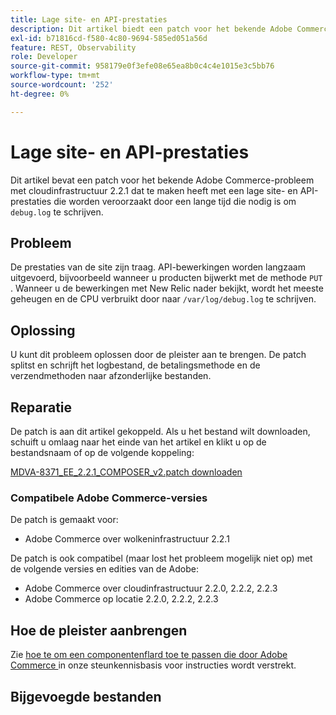 ```yaml
---
title: Lage site- en API-prestaties
description: Dit artikel biedt een patch voor het bekende Adobe Commerce-probleem met cloudinfrastructuur 2.2.1 dat te maken heeft met een lage site- en API-prestaties die worden veroorzaakt door een lange tijd die nodig is om 'debug.log' te schrijven.
exl-id: b71816cd-f580-4c80-9694-585ed051a56d
feature: REST, Observability
role: Developer
source-git-commit: 958179e0f3efe08e65ea8b0c4c4e1015e3c5bb76
workflow-type: tm+mt
source-wordcount: '252'
ht-degree: 0%

---
```


# Lage site- en API-prestaties

Dit artikel bevat een patch voor het bekende Adobe Commerce-probleem met cloudinfrastructuur 2.2.1 dat te maken heeft met een lage site- en API-prestaties die worden veroorzaakt door een lange tijd die nodig is om `debug.log` te schrijven.

## Probleem

De prestaties van de site zijn traag. API-bewerkingen worden langzaam uitgevoerd, bijvoorbeeld wanneer u producten bijwerkt met de methode `PUT` . Wanneer u de bewerkingen met New Relic nader bekijkt, wordt het meeste geheugen en de CPU verbruikt door naar `/var/log/debug.log` te schrijven.

## Oplossing

U kunt dit probleem oplossen door de pleister aan te brengen. De patch splitst en schrijft het logbestand, de betalingsmethode en de verzendmethoden naar afzonderlijke bestanden.

## Reparatie

De patch is aan dit artikel gekoppeld. Als u het bestand wilt downloaden, schuift u omlaag naar het einde van het artikel en klikt u op de bestandsnaam of op de volgende koppeling:

[MDVA-8371\_EE\_2.2.1\_COMPOSER\_v2.patch downloaden](assets/MDVA-8371_EE_2.2.1_COMPOSER_v2.patch.zip)

### Compatibele Adobe Commerce-versies

De patch is gemaakt voor:

* Adobe Commerce over wolkeninfrastructuur 2.2.1

De patch is ook compatibel (maar lost het probleem mogelijk niet op) met de volgende versies en edities van de Adobe:

* Adobe Commerce over cloudinfrastructuur 2.2.0, 2.2.2, 2.2.3
* Adobe Commerce op locatie 2.2.0, 2.2.2, 2.2.3

## Hoe de pleister aanbrengen

Zie [ hoe te om een componentenflard toe te passen die door Adobe Commerce ](/help/how-to/general/how-to-apply-a-composer-patch-provided-by-magento.md) in onze steunkennisbasis voor instructies wordt verstrekt.

## Bijgevoegde bestanden
